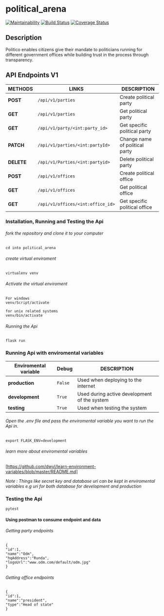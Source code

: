 
# political_arena

[![Maintainability](https://api.codeclimate.com/v1/badges/930de259caf8289c8cc0/maintainability)](https://codeclimate.com/github/kamaathedj/political_arena/maintainability) [![Build Status](https://travis-ci.org/kamaathedj/political_arena.svg?branch=Development)](https://travis-ci.org/kamaathedj/political_arena) [![Coverage Status](https://coveralls.io/repos/github/kamaathedj/political_arena/badge.svg?branch=Development)](https://coveralls.io/github/kamaathedj/political_arena?branch=Development)

## Description
Politico enables citizens give their mandate to politicians running for different government offices
while building trust in the process through transparency.
## API Endpoints V1

| **METHODS** | **LINKS** | **DESCRIPTION** |
| --- | --- | --- |
| **POST** | `/api/v1/parties` | Create political party |
| **GET** | `/api/v1/parties` | Get political party |
| **GET** | `/api/v1/party/<int:party_id>` | Get specific political party |
| **PATCH** | `/api/v1/parties/<int:partyId>` | Change name of political party |
| **DELETE** | `/api/v1/Parties/<int:partyid>` | Delete political party |
| **POST** | `/api/v1/offices` | Create political office |
| **GET** | `/api/v1/offices` | Get political office |
| **GET** | `/api/v1/offices/<int:office_id>` | Get specific political office |


### Installation, Running and Testing the Api
###### fork the repository and clone it to your computer
```
cd into political_arena
```
###### create virtual enviroment
```
virtualenv venv
```
###### Activate the virtual enviroment
```
For windows
venv/Script/activate

for unix related systems
venv/bin/activate
```

###### Running the Api

```
flask run
```
### Running Api with enviromental variables


| **Enviromental variable** | **Debug** | **DESCRIPTION** |
| --- | --- | --- |
| **production** | `False` | Used when deploying to the internet |
| **development** | `True` | Used during active development of the system |
| **testing** | `True` | Used when testing the system |

###### Open the .env file and pass the enviromental variable you want to run the Api in.
```
export FLASK_ENV=development
```
###### learn more about enviromental variables
[https://github.com/dwyl/learn-environment-variables/blob/master/README.md]

*Note : Things like secret key and database uri can be kept in enviromental variables e.g uri for both database for development and production*
### Testing the Api
```
pytest
```
#### Using postman to consume endpoint and data

###### Getting party endpoints
```{
{
"id":1,
"name":"Odm",
"hqAddress":"Runda",
"logoUrl":"www.odm.com/default/odm.jpg"
}
```
###### Getting office endpoints
```{
{
"id":1,
"name":"president",
"type":"Head of state"
}
```

